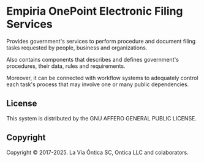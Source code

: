 ﻿# Empiria OnePoint Electronic Filing Services

Provides government's services to perform procedure and document filing tasks requested by people,
business and organizations.

Also contains components that describes and defines government's procedures, their data,
rules and requirements.

Moreover, it can be connected with workflow systems to adequately control each task's process
that may involve one or many public dependencies.

## License

This system is distributed by the GNU AFFERO GENERAL PUBLIC LICENSE.

## Copyright

Copyright © 2017-2025. La Vía Óntica SC, Ontica LLC and colaborators.
